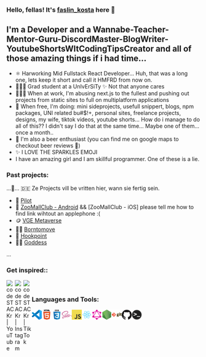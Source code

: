 ### Hello, fellas! It's [faslin_kosta][youtube] here 👋

## I'm a **Developer** and a Wannabe-Teacher-Mentor-Guru-DiscordMaster-BlogWriter-YoutubeShortsWItCodingTipsCreator and all of those amazing things if i had time...

- ⚛️ Harworking Mid Fullstack React Developer... Huh, that was a long one, lets keep it short and call it HMFRD from now on.
- 👨🏻‍🎓 Grad student at a UnIvErSiTy ✨ Not that anyone cares
- 👨🏻‍💻 When at work, I'm abusing next.js to the fullest and pushing out projects from static sites to full on multiplatform applications
- 🥳 When free, I'm doing: mini sideprojects, usefull snippert, blogs, npm packages, UNI related bu#$!+, personal sites, freelance projects, designs,
my wife, tiktok videos, youtube shorts... How do i manage to do all of this?? I didn't say I do that at the same time... Maybe one of them... once a month..
- 🍺 I'm also a beer enthusiast (you can find me on google maps to checkout beer reviews 🤣)
- ✨ I LOVE THE SPARKLES EMOJI
- I have an amazing girl and I am skillful programmer. One of these is a lie.

### Past projects:

...🗿... 🇩🇪 Ze Projects vill be vritten hier, wann sie fertig sein.

- 📰 [Pilot](https://pilot.bg)
- 🐶 [ZooMallClub - Android](https://play.google.com/store/apps/details?id=zoomall.ionic.starter) && [ZooMallClub - iOS] please tell me how to find link wihtout an applephone :(
- 🪙 [VGE Metaverse](https://vgemeta.com)
- 🏃🏻 [Borntomove](https://borntomoveshop.com/)
- 📕 [Hookpoint](https://hookpoint.com)
- 💃🏻 [Goddess](https://goddessbyandjelinaatanasova.com/)

...

### Get inspired::

[<img align="left" alt="codeSTACKr | YouTube" width="22px" src="https://cdn.jsdelivr.net/npm/simple-icons@v3/icons/youtube.svg" />][youtube]
[<img align="left" alt="codeSTACKr | Instagram" width="22px" src="https://cdn.jsdelivr.net/npm/simple-icons@v3/icons/instagram.svg" />][instagram]
[<img align="left" alt="codeSTACKr | TikTok" width="22px" src="https://cdn.jsdelivr.net/npm/simple-icons@v3/icons/tiktok.svg" />][tiktok]

<br />

### Languages and Tools:

[<img align="left" alt="Visual Studio Code" width="26px" src="https://raw.githubusercontent.com/github/explore/80688e429a7d4ef2fca1e82350fe8e3517d3494d/topics/visual-studio-code/visual-studio-code.png" />][instagram]
[<img align="left" alt="HTML5" width="26px" src="https://raw.githubusercontent.com/github/explore/80688e429a7d4ef2fca1e82350fe8e3517d3494d/topics/html/html.png" />][tiktok]
[<img align="left" alt="CSS3" width="26px" src="https://raw.githubusercontent.com/github/explore/80688e429a7d4ef2fca1e82350fe8e3517d3494d/topics/css/css.png" />][tiktok]
[<img align="left" alt="Sass" width="26px" src="https://raw.githubusercontent.com/github/explore/80688e429a7d4ef2fca1e82350fe8e3517d3494d/topics/sass/sass.png" />][tiktok]
[<img align="left" alt="JavaScript" width="26px" src="https://raw.githubusercontent.com/github/explore/80688e429a7d4ef2fca1e82350fe8e3517d3494d/topics/javascript/javascript.png" />][tiktok]
[<img align="left" alt="React" width="26px" src="https://raw.githubusercontent.com/github/explore/80688e429a7d4ef2fca1e82350fe8e3517d3494d/topics/react/react.png" />][tiktok]
[<img align="left" alt="GraphQL" width="26px" src="https://raw.githubusercontent.com/github/explore/80688e429a7d4ef2fca1e82350fe8e3517d3494d/topics/graphql/graphql.png" />][tiktok]
[<img align="left" alt="Node.js" width="26px" src="https://raw.githubusercontent.com/github/explore/80688e429a7d4ef2fca1e82350fe8e3517d3494d/topics/nodejs/nodejs.png" />][tiktok]
[<img align="left" alt="Git" width="26px" src="https://raw.githubusercontent.com/github/explore/80688e429a7d4ef2fca1e82350fe8e3517d3494d/topics/git/git.png" />][tiktok]
[<img align="left" alt="GitHub" width="26px" src="https://raw.githubusercontent.com/github/explore/78df643247d429f6cc873026c0622819ad797942/topics/github/github.png" />][tiktok]
[<img align="left" alt="Terminal" width="26px" src="https://raw.githubusercontent.com/github/explore/80688e429a7d4ef2fca1e82350fe8e3517d3494d/topics/terminal/terminal.png" />][tiktok]

<br />
<br />


[youtube]: https://www.youtube.com/@faslin_kosta_code
[instagram]: https://instagram.com/faslin_kosta
[tiktok]: https://tiktok.com/@faslin_kosta
